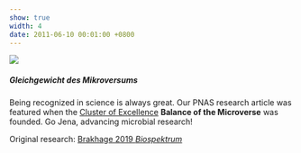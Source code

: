 ```yaml
---
show: true
width: 4
date: 2011-06-10 00:01:00 +0800
---
```

<div>
  <img data-src="{{ 'assets/images/photos/Gleichgewichts.jpg' | relative_url }}" class="lazy w-100 rounded" src="{{ '/assets/images/empty_300x200.png' | relative_url }}">
  <div class="card-body">
     <h5>Gleichgewicht des Mikroversums</h5>
    <p class="card-text">
      Being recognized in science is always great. Our PNAS research article was featured when the <a href="https://www.microverse-cluster.de/" target="_blank">Cluster of Excellence</a>
      <strong>Balance of the Microverse</strong> was founded. Go Jena, advancing microbial research!
         </p>
    <span>
        Original research: 
        <a href="https://link.springer.com/article/10.1007/s12268-019-1032-z">
            Brakhage 2019 <i>Biospektrum</i></a>
    </span>
  </div>
</div>

